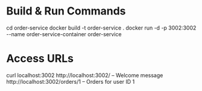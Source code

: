 # Build & Run Commands
cd order-service
docker build -t order-service .
docker run -d -p 3002:3002 --name order-service-container order-service

# Access URLs
curl localhost:3002
http://localhost:3002/ – Welcome message
http://localhost:3002/orders/1 – Orders for user ID 1

